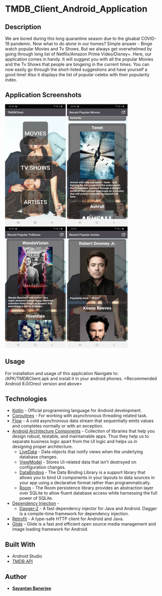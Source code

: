 # TMDB_Client_Android_Application
## Description

We are bored during this long quarantine season due to the gloabal COVID-19 pandemic. Now what to do alone in our homes? Simple answer - Binge watch popular Movies and Tv Shows. But we always get overwhelmed by going through long list of Netflix/Amazon Prime Video/Disney+. Here, our application comes in handy. It will suggest you with all the popular Movies and the Tv Shows that people are bingeing in the current times. You can now easily go through the short-listed suggestions and have yourself a good time! Also it displays the list of popular celebs with their popularity index.

## Application Screenshots

<img src="images/home.jpg" width="200" height ="400">  <img src="images/movies.jpg" width="200" height ="400">  <img src="images/tv.jpg" width="200" height ="400">  <img src="images/artist.jpg" width="200" height ="400">

## Usage

For installation and usage of this application
Navigate to: /APK/TMDBClient.apk and install it in your android phones. <Recommended Android 8.0(Oreo) version and above>

## Technologies

- [Kotlin](https://kotlinlang.org/) - Official programming language for Android development.
- [Coroutines](https://kotlinlang.org/docs/reference/coroutines-overview.html) - For working with asynchronous threading related task.
- [Flow](https://kotlin.github.io/kotlinx.coroutines/kotlinx-coroutines-core/kotlinx.coroutines.flow/-flow/) - A cold asynchronous data stream that sequentially emits values and completes normally or with an exception.
- [Android Architecture Components](https://developer.android.com/topic/libraries/architecture) - Collection of libraries that help you design robust, testable, and maintainable apps. Thus they help us to separate business logic apart from the UI logic and helps us in designing proper architecture.
  - [LiveData](https://developer.android.com/topic/libraries/architecture/livedata) - Data objects that notify views when the underlying database changes.
  - [ViewModel](https://developer.android.com/topic/libraries/architecture/viewmodel) - Stores UI-related data that isn't destroyed on configuration changes. 
  - [DataBinding](https://developer.android.com/topic/libraries/data-binding) - The Data Binding Library is a support library that allows you to bind UI components in your layouts to data sources in your app using a declarative format rather than programmatically.
  - [Room](https://developer.android.com/topic/libraries/architecture/room) - The Room persistence library provides an abstraction layer over SQLite to allow fluent database access while harnessing the full power of SQLite.
- [Dependency Injection](https://developer.android.com/training/dependency-injection) - 
  - [Dagger-2](https://github.com/google/dagger) - A fast dependency injector for Java and Android. Dagger is a compile-time framework for dependency injection.
- [Retrofit](https://square.github.io/retrofit/) - A type-safe HTTP client for Android and Java.
- [Glide](https://github.com/bumptech/glide) - Glide is a fast and efficient open source media management and image loading framework for Android.

## Built With

* Android Studio
* [TMDB API](https://developers.themoviedb.org/3/getting-started/introduction)

## Author

* <a href="https://www.linkedin.com/in/sayantan-banerjee-iiitgwalior/">  **Sayantan Banerjee** </a>
